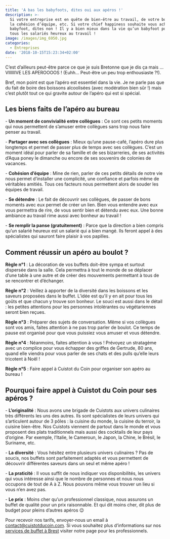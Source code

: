 ```yaml
---
title: 'A bas les babyfoots, dites oui aux apéros !'
description: >-
  Si votre entreprise est en quête de bien-être au travail, de votre bonheur, de
  la cohésion d’équipe, etc. Si votre chief happiness souhaite vous acheter un
  babyfoot, dites non ! Il y a bien mieux dans la vie qu’un babyfoot pour rendre
  tous les salariés heureux au travail ! 
image: /images/img_6950.jpg
categories:
  - Entreprises
date: '2018-10-15T15:23:34+02:00'
---
```

C’est d’ailleurs peut-être parce ce que je suis Bretonne que je dis ça mais … VIIIIIIVE LES APEROOOOS ! (Euhh… Peut-être un peu trop enthousiaste ?!). 

Bref, mon point est que l’apéro est essentiel dans la vie. Je ne parle pas que du fait de boire des boissons alcoolisées (avec modération bien sûr !) mais c’est plutôt tout ce qui gravite autour de l’apéro qui est si spécial. 

## Les biens faits de l’apéro au bureau 

\- **Un moment de convivialité entre collègues** : Ce sont ces petits moments qui nous permettent de s’amuser entre collègues sans trop nous faire penser au travail. 

\- **Partager avec ses collègues** : Mieux qu’une pause-café, l’apéro dure plus longtemps et permet de passer plus de temps avec ses collègues. C’est un moment idéal pour parler de sa famille et de ses bizarreries, de ses activités d’Aqua poney le dimanche ou encore de ses souvenirs de colonies de vacances.

\- **Cohésion d’équipe** : Mine de rien, parler de ces petits détails de notre vie nous permet d’installer une complicité, une confiance et parfois même de véritables amitiés. Tous ces facteurs nous permettent alors de souder les équipes de travail.

\- **Se détendre** : Le fait de découvrir ses collègues, de passer de bons moments avec eux permet de créer un lien. Bien vous entendre avec eux vous permettra de rire, de vous sentir bien et détendu avec eux. Une bonne ambiance au travail rime aussi avec bonheur au travail ! 

\- **Se remplir la panse (gratuitement)** : Parce que la direction a bien compris qu’un salarié heureux est un salarié qui a bien mangé. Ils feront appel à des spécialistes qui sauront faire plaisir à vos papilles.

## Comment réussir un apéro au boulot ?

**Règle n°1** : La décoration de vos buffets doit-être sympa et surtout dispersée dans la salle. Cela permettra à tout le monde de se déplacer d’une table à une autre et de créer des mouvements permettant à tous de se rencontrer et d’échanger.  

**Règle n°2** : Veillez à apporter de la diversité dans les boissons et les saveurs proposées dans le buffet. L’idée est qu’il y en ait pour tous les goûts et que chacun y trouve son bonheur. Le souci est aussi dans le détail : les petites attentions pour les personnes intolérantes ou végétariennes seront bien reçues.

**Règle n°3** : Préparer des sujets de conversation. Même si vos collègues sont vos amis, faites attention à ne pas trop parler de boulot. Ce temps de pause est organisé pour que vous puissiez vous amuser et vous détendre. 

**Règle n°4** : Néanmoins, faites attention à vous ! Prévoyez un stratagème avec un complice pour vous échapper des griffes de Gertrude, 80 ans, quand elle viendra pour vous parler de ses chats et des pulls qu’elle leurs tricotent à Noël !

**Règle n°5** : Faire appel à Cuistot du Coin pour organiser son apéro au bureau ! 

## Pourquoi faire appel à Cuistot du Coin pour ses apéros ?

\-  **L’originalité** : Nous avons une brigade de Cuistots aux univers culinaires très différents les uns des autres. Ils sont spécialistes de leurs univers qui s’articulent autour de 3 pôles : la cuisine du monde, la cuisine du terroir, la cuisine bien-être. Nos Cuistots viennent de partout dans le monde et vous proposent des plats traditionnels mais aussi des cocktails de leur pays d’origine. Par exemple, l’Italie, le Cameroun, le Japon, la Chine, le Brésil, le Suriname, etc.

\- **La diversité** : Vous hésitez entre plusieurs univers culinaires ? Pas de soucis, nos buffets sont parfaitement adaptés et vous permettent de découvrir différentes saveurs dans un seul et même apéro !

\- **La praticité** : Il vous suffit de nous indiquer vos disponibilités, les univers qui vous intéresse ainsi que le nombre de personnes et nous nous occupons de tout de A à Z. Nous pouvons même vous trouver un lieu si vous n’en avez pas.

\- **Le prix** : Moins cher qu’un professionnel classique, nous assurons un buffet de qualité pour un prix raisonnable. Et qui dit moins cher, dit plus de budget pour pleins d’autres apéros 😉 

Pour recevoir nos tarifs, envoyer-nous un email à contact@cuistotducoin.com. Si vous souhaitez plus d’informations sur nos [services de buffet à Brest](https://www.cuistotducoin.com/business) visiter notre page pour les professionnels.
